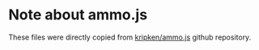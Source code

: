 # Note about ammo.js

These files were directly copied from [kripken/ammo.js](https://github.com/kripken/ammo.js) github repository.

